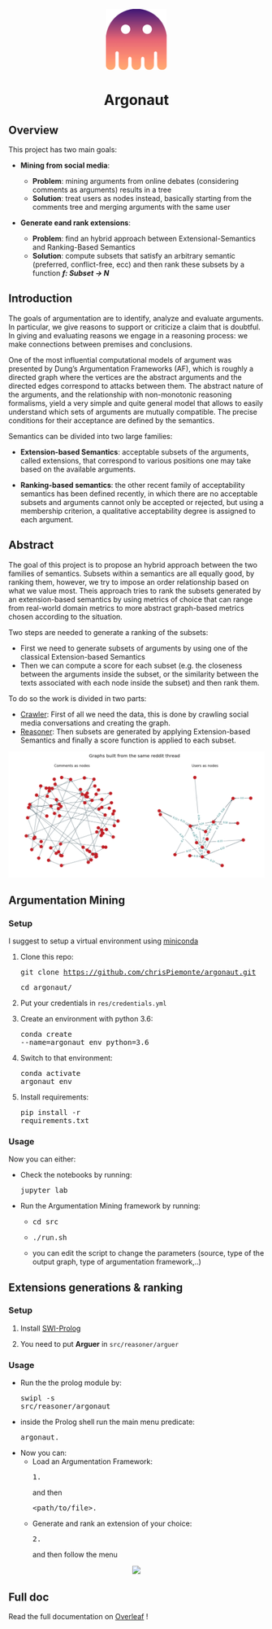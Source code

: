 <p align="center"> 
    <img src="https://raw.githubusercontent.com/chrisPiemonte/argonaut/master/res/img/argonaut.png" width="120"/> 
</p>

<h1 align="center"> Argonaut </h1>


## Overview
This project has two main goals:

- **Mining from social media**: 
  - **Problem**: mining arguments from online debates (considering comments as arguments) results in a tree
  - **Solution**: treat users as nodes instead, basically starting from the comments tree and merging arguments with the same user
  
- **Generate eand rank extensions**: 
  - **Problem**: find an hybrid approach between Extensional-Semantics and Ranking-Based Semantics
  - **Solution**: compute subsets that satisfy an arbitrary semantic (preferred, conflict-free, ecc) and then rank these subsets by a function **_f: Subset -> N_**

## Introduction

The goals of argumentation are to identify, analyze and evaluate arguments. In particular, we give reasons to support or criticize a claim that is doubtful. In giving and evaluating reasons we engage in a reasoning process: we make connections between premises and conclusions.

One of the most influential computational models of argument was presented by Dung’s Argumentation Frameworks (AF), which is roughly a directed graph where the vertices are the abstract arguments and the directed edges correspond to attacks between them. The abstract nature of the arguments, and the relationship with non-monotonic reasoning formalisms, yield a very simple and quite general model that allows to easily understand which sets of arguments are mutually compatible. The precise conditions for their acceptance are defined by the semantics. 

Semantics can be divided into two large families:
- **Extension-based Semantics**: acceptable subsets of the arguments, called extensions, that correspond to various positions one may take based on the available arguments. 

- **Ranking-based semantics**: the other recent family of acceptability semantics has been defined recently, in which there are no acceptable subsets and arguments cannot only be accepted or rejected, but using a membership criterion, a qualitative acceptability degree is assigned to each argument.


## Abstract

The goal of this project is to propose an hybrid approach between the two families of semantics. Subsets within a semantics are all equally good, by ranking them, however, we try to impose an order relationship based on what we value most. Theis approach tries to rank the subsets generated by an extension-based semantics by using metrics of choice that can range from real-world domain metrics to more abstract graph-based metrics chosen according to the situation. 

Two steps are needed to generate a ranking of the subsets:
- First we need to generate subsets of arguments by using one of the classical Extension-based Semantics
- Then we can compute a score for each subset (e.g. the closeness between the arguments inside the subset, or the similarity between the texts associated with each node inside the subset) and then rank them.

To do so the work is divided in two parts:

- [Crawler](#): First of all we need the data, this is done by crawling social media conversations and creating the graph.
- [Reasoner](#): Then subsets are generated by applying Extension-based Semantics and finally a score function is applied to each subset. 

<img src="https://raw.githubusercontent.com/chrisPiemonte/argonaut/master/res/img/reddit_graphs.png"/>

## Argumentation Mining

### Setup
I suggest to setup a virtual environment using [miniconda](http://conda.pydata.org/miniconda.html)

1. Clone this repo:  <pre>git clone https://github.com/chrisPiemonte/argonaut.git</pre> <pre>cd argonaut/</pre>

2. Put your credentials in ```res/credentials.yml```

3. Create an environment with python 3.6: <pre>conda create --name=argonaut_env python=3.6</pre>

4. Switch to that environment: <pre>conda activate argonaut_env</pre>

5. Install requirements: <pre>pip install -r requirements.txt</pre>

### Usage
Now you can either:
- Check the notebooks by running: <pre>jupyter lab</pre>
- Run the Argumentation Mining framework by running: 
  - <pre>cd src</pre>
  - <pre>./run.sh</pre>
  - you can edit the script to change the parameters (source, type of the output graph, type of argumentation framework,..)

## Extensions generations & ranking
###  Setup
1. Install [SWI-Prolog](https://www.swi-prolog.org/download/stable)

2. You need to put **Arguer** in `src/reasoner/arguer`

### Usage
- Run the the prolog module by: <pre>swipl -s src/reasoner/argonaut</pre>
- inside the Prolog shell run the main menu predicate: <pre>argonaut.</pre>
- Now you can: 
  - Load an Argumentation Framework: <pre>1.</pre> and then <pre>\<path/to/file\>.</pre>
  - Generate and rank an extension of your choice: <pre>2.</pre> and then follow the menu

<p align="center"> 
    <img src="https://github.com/chrisPiemonte/argonaut/blob/master/res/img/walkthrough.gif?raw=true"/> 
</p>


## Full doc

Read the full documentation on [Overleaf](https://www.overleaf.com/read/qhhnggycrkfk) !
